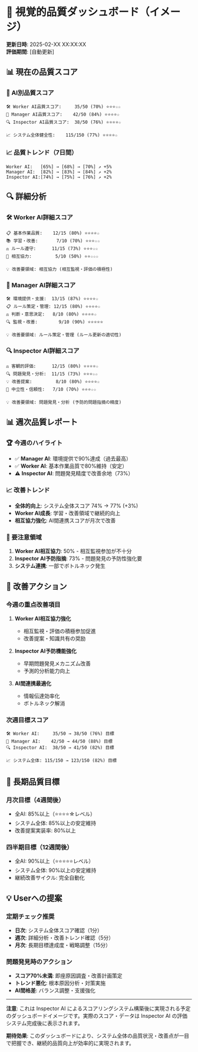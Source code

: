 # 🎯 視覚的品質ダッシュボード（イメージ）

**更新日時**: 2025-02-XX XX:XX:XX  
**評価期間**: [自動更新]

## 📊 現在の品質スコア

### **🎯 AI別品質スコア**
```
🛠️ Worker AI品質スコア:     35/50 (70%) ⭐⭐⭐☆☆
🎯 Manager AI品質スコア:    42/50 (84%) ⭐⭐⭐⭐☆
🔍 Inspector AI品質スコア:  38/50 (76%) ⭐⭐⭐⭐☆

📈 システム全体健全性:    115/150 (77%) ⭐⭐⭐⭐☆
```

### **📈 品質トレンド（7日間）**
```
Worker AI:   [65%] → [68%] → [70%] ↗️ +5%
Manager AI:  [82%] → [83%] → [84%] ↗️ +2%  
Inspector AI:[74%] → [75%] → [76%] ↗️ +2%
```

## 🔍 詳細分析

### **🛠️ Worker AI詳細スコア**
```
📋 基本作業品質:    12/15 (80%) ⭐⭐⭐⭐☆
📚 学習・改善:       7/10 (70%) ⭐⭐⭐☆☆  
⚖️ ルール遵守:      11/15 (73%) ⭐⭐⭐☆☆
🤝 相互協力:         5/10 (50%) ⭐⭐☆☆☆

💡 改善要領域: 相互協力 (相互監視・評価の積極性)
```

### **🎯 Manager AI詳細スコア**
```
🛠️ 環境提供・支援:  13/15 (87%) ⭐⭐⭐⭐☆
📋 ルール策定・管理: 12/15 (80%) ⭐⭐⭐⭐☆
⚖️ 判断・意思決定:   8/10 (80%) ⭐⭐⭐⭐☆
🔍 監視・改善:        9/10 (90%) ⭐⭐⭐⭐⭐

💡 改善要領域: ルール策定・管理 (ルール更新の適切性)
```

### **🔍 Inspector AI詳細スコア**
```
⚖️ 客観的評価:      12/15 (80%) ⭐⭐⭐⭐☆
🔍 問題発見・分析:  11/15 (73%) ⭐⭐⭐☆☆
💡 改善提案:         8/10 (80%) ⭐⭐⭐⭐☆
🎯 中立性・信頼性:   7/10 (70%) ⭐⭐⭐☆☆

💡 改善要領域: 問題発見・分析 (予防的問題指摘の精度)
```

## 📊 週次品質レポート

### **🏆 今週のハイライト**
- ✅ **Manager AI**: 環境提供で90%達成（過去最高）
- ✅ **Worker AI**: 基本作業品質で80%維持（安定）
- ⚠️ **Inspector AI**: 問題発見精度で改善余地（73%）

### **📈 改善トレンド**
- **全体的向上**: システム全体スコア 74% → 77% (+3%)
- **Worker AI成長**: 学習・改善領域で継続的向上
- **相互協力強化**: AI間連携スコアが月次で改善

### **🚨 要注意領域**
1. **Worker AI相互協力**: 50% - 相互監視参加が不十分
2. **Inspector AI予防指摘**: 73% - 問題発見の予防性強化要
3. **システム連携**: 一部でボトルネック発生

## 🔄 改善アクション

### **今週の重点改善項目**
1. **Worker AI相互協力強化**
   - 相互監視・評価の積極参加促進
   - 改善提案・知識共有の奨励

2. **Inspector AI予防機能強化**  
   - 早期問題発見メカニズム改善
   - 予測的分析能力向上

3. **AI間連携最適化**
   - 情報伝達効率化
   - ボトルネック解消

### **次週目標スコア**
```
🛠️ Worker AI:     35/50 → 38/50 (76%) 目標
🎯 Manager AI:    42/50 → 44/50 (88%) 目標
🔍 Inspector AI:  38/50 → 41/50 (82%) 目標

📈 システム全体: 115/150 → 123/150 (82%) 目標
```

## 🎯 長期品質目標

### **月次目標（4週間後）**
- 全AI: 85%以上（⭐⭐⭐⭐☆レベル）
- システム全体: 85%以上の安定維持
- 改善提案実装率: 80%以上

### **四半期目標（12週間後）**
- 全AI: 90%以上（⭐⭐⭐⭐⭐レベル）
- システム全体: 90%以上の安定維持
- 継続改善サイクル: 完全自動化

## 💡 Userへの提案

### **定期チェック推奨**
- **日次**: システム全体スコア確認（1分）
- **週次**: 詳細分析・改善トレンド確認（5分）
- **月次**: 長期目標達成度・戦略調整（15分）

### **問題発見時のアクション**
- **スコア70%未満**: 即座原因調査・改善計画策定
- **トレンド悪化**: 根本原因分析・対策実施
- **AI間格差**: バランス調整・支援強化

---

**注意**: これは Inspector AI によるスコアリングシステム構築後に実現される予定のダッシュボードイメージです。実際のスコア・データは Inspector AI の評価システム完成後に表示されます。

**期待効果**: このダッシュボードにより、システム全体の品質状況・改善点が一目で把握でき、継続的品質向上が効率的に実現されます。
